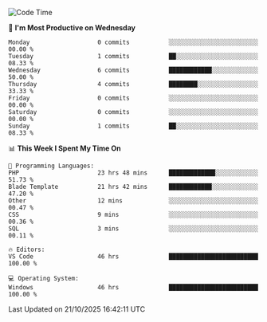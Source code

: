 <!--START_SECTION:waka-->
![Code Time](http://img.shields.io/badge/Code%20Time-6%2C171%20hrs%2044%20mins-blue)

📅 **I'm Most Productive on Wednesday** 

```text
Monday                   0 commits           ░░░░░░░░░░░░░░░░░░░░░░░░░   00.00 % 
Tuesday                  1 commits           ██░░░░░░░░░░░░░░░░░░░░░░░   08.33 % 
Wednesday                6 commits           ████████████░░░░░░░░░░░░░   50.00 % 
Thursday                 4 commits           ████████░░░░░░░░░░░░░░░░░   33.33 % 
Friday                   0 commits           ░░░░░░░░░░░░░░░░░░░░░░░░░   00.00 % 
Saturday                 0 commits           ░░░░░░░░░░░░░░░░░░░░░░░░░   00.00 % 
Sunday                   1 commits           ██░░░░░░░░░░░░░░░░░░░░░░░   08.33 % 
```


📊 **This Week I Spent My Time On** 

```text
💬 Programming Languages: 
PHP                      23 hrs 48 mins      █████████████░░░░░░░░░░░░   51.73 % 
Blade Template           21 hrs 42 mins      ████████████░░░░░░░░░░░░░   47.20 % 
Other                    12 mins             ░░░░░░░░░░░░░░░░░░░░░░░░░   00.47 % 
CSS                      9 mins              ░░░░░░░░░░░░░░░░░░░░░░░░░   00.36 % 
SQL                      3 mins              ░░░░░░░░░░░░░░░░░░░░░░░░░   00.11 % 

🔥 Editors: 
VS Code                  46 hrs              █████████████████████████   100.00 % 

💻 Operating System: 
Windows                  46 hrs              █████████████████████████   100.00 % 
```


 Last Updated on 21/10/2025 16:42:11 UTC
<!--END_SECTION:waka-->
